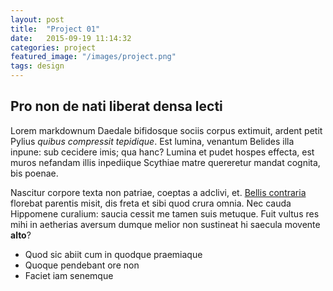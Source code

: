 ```yaml
---
layout: post
title:  "Project 01"
date:   2015-09-19 11:14:32
categories: project
featured_image: "/images/project.png"
tags: design
---
```

## Pro non de nati liberat densa lecti

Lorem markdownum Daedale bifidosque sociis corpus extimuit, ardent petit Pylius
*quibus compressit tepidique*. Est lumina, venantum Belides illa inpune: sub
cecidere imis; qua hanc? Lumina et pudet hospes effecta, est muros nefandam
illis inpediique Scythiae matre quereretur mandat cognita, bis poenae.

Nascitur corpore texta non patriae, coeptas a adclivi, et. [Bellis
contraria](http://www.reddit.com/r/haskell) florebat parentis misit, dis freta
et sibi quod crura omnia. Nec cauda Hippomene curalium: saucia cessit me tamen
suis metuque. Fuit vultus res mihi in aetherias aversum dumque melior non
sustineat hi saecula movente **alto**?

- Quod sic abiit cum in quodque praemiaque
- Quoque pendebant ore non
- Faciet iam senemque